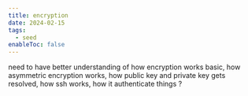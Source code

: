 ```yaml
---
title: encryption
date: 2024-02-15
tags:
  - seed
enableToc: false
---
```

need to have better understanding of how encryption works basic, how asymmetric encryption works, how public key and private key gets resolved, how ssh works, how it authenticate things ?